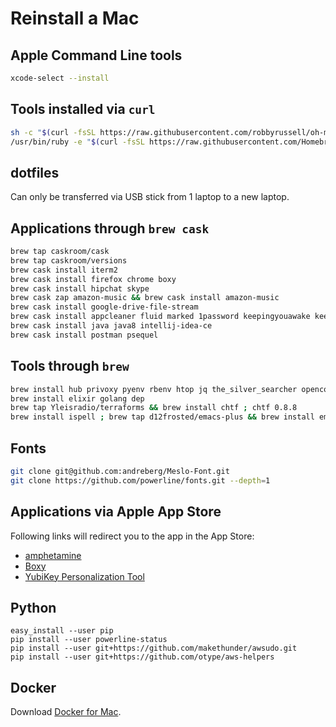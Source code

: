 # Reinstall a Mac

## Apple Command Line tools

```bash
xcode-select --install
```

## Tools installed via `curl`
```bash
sh -c "$(curl -fsSL https://raw.githubusercontent.com/robbyrussell/oh-my-zsh/master/tools/install.sh)"
/usr/bin/ruby -e "$(curl -fsSL https://raw.githubusercontent.com/Homebrew/install/master/install)"
```

## dotfiles
Can only be transferred via USB stick from 1 laptop to a new laptop.

## Applications through `brew cask`
```bash
brew tap caskroom/cask
brew tap caskroom/versions
brew cask install iterm2
brew cask install firefox chrome boxy
brew cask install hipchat skype
brew cask zap amazon-music && brew cask install amazon-music
brew cask install google-drive-file-stream
brew cask install appcleaner fluid marked 1password keepingyouawake keepassx 
brew cask install java java8 intellij-idea-ce
brew cask install postman psequel
```

## Tools through `brew`
```bash
brew install hub privoxy pyenv rbenv htop jq the_silver_searcher openconnect asdf node wget
brew install elixir golang dep
brew tap Yleisradio/terraforms && brew install chtf ; chtf 0.8.8
brew install ispell ; brew tap d12frosted/emacs-plus && brew install emacs-plus --HEAD
```

## Fonts
```bash
git clone git@github.com:andreberg/Meslo-Font.git
git clone https://github.com/powerline/fonts.git --depth=1
```

## Applications via Apple App Store
Following links will redirect you to the app in the App Store:

- [amphetamine](https://itunes.apple.com/de/app/amphetamine/id937984704?l=en&mt=12)
- [Boxy](https://itunes.apple.com/de/app/boxy-for-inbox-by-gmail/id1053031090?l=en&mt=12)
- [YubiKey Personalization Tool](https://itunes.apple.com/de/app/yubikey-personalization-tool/id638161122?l=en&mt=12)

## Python
```
easy_install --user pip
pip install --user powerline-status
pip install --user git+https://github.com/makethunder/awsudo.git
pip install --user git+https://github.com/otype/aws-helpers
```

## Docker
Download [Docker for Mac](https://docs.docker.com/docker-for-mac/install/#download-docker-for-mac).
